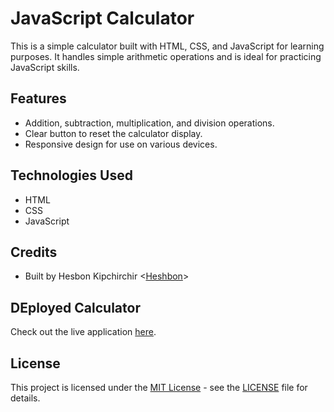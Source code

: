 # JavaScript Calculator

This is a simple calculator built with HTML, CSS, and JavaScript for learning purposes. It handles simple arithmetic operations and is ideal for practicing JavaScript skills.

## Features

- Addition, subtraction, multiplication, and division operations.
- Clear button to reset the calculator display.
- Responsive design for use on various devices.

## Technologies Used

- HTML
- CSS
- JavaScript

## Credits

- Built by Hesbon Kipchirchir <[Heshbon](https://github.com/Heshbon)>

## DEployed Calculator

Check out the live application [here](https://heshbon.github.io/JS-calculator/).

## License

This project is licensed under the [MIT License](https://opensource.org/licenses/MIT) - see the [LICENSE](LICENSE) file for details.
